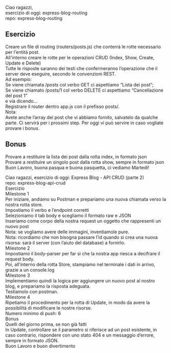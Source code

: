 Ciao ragazzi,  
esercizio di oggi: express-blog-routing  
repo: express-blog-routing  
## Esercizio  
Creare un file di routing (routers/posts.js) che conterrà le rotte necessario per l'entità post.  
All'interno creare le rotte per le operazioni CRUD (Index, Show, Create, Update e Delete)  
Tutte le risposte saranno dei testi che confermeranno l’operazione che il server deve eseguire, secondo le convenzioni REST.  
Ad esempio:  
Se viene chiamata /posts col verbo GET ci aspettiamo “Lista dei post”;  
Se viene chiamato /posts/1 col verbo DELETE ci aspettiamo “Cancellazione del post 1”  
e via dicendo…  
Registrare il router dentro app.js con il prefisso posts/.  
Nota:  
Avete anche l’array dei post che vi abbiamo fornito, salvatelo da qualche parte. Ci servirà per i prossimi step. Per oggi vi può servire in caso vogliate provare i bonus.
## Bonus  
Provare a restituire la lista dei post dalla rotta index, in formato json  
Provare a restituire un singolo post dalla rotta show, sempre in formato json  
Buon Lavoro, buona pasqua e buona pasquetta, ci vediamo Martedì!  


Ciao ragazzi, esercizio di oggi: Express Blog - API CRUD (parte 2)  
repo: express-blog-api-crud  
Esercizio  
Milestone 1  
Per iniziare, andiamo su Postman e prepariamo una nuova chiamata verso la nostra rotta store.  
Impostiamo il verbo e l’endpoint corretti  
Selezioniamo il tab body e scegliamo il formato raw e JSON  
Inseriamo come corpo della nostra request un oggetto che rappresenti un nuovo post  
Nota: se vogliamo avere delle immagini, inventiamole pure.  
Nota: ricordiamo che non bisogna passare l’id quando si crea una nuova risorsa: sarà il server (con l’aiuto del database) a fornirlo.  
Milestone 2  
Impostiamo il body-parser per far sì che la nostra app riesca a decifrare il request body.  
Poi, all’interno della rotta Store, stampiamo nel terminale i dati in arrivo, grazie a un console.log  
Milestone 3  
Implementiamo quindi la logica per aggiungere un nuovo post al nostro blog, e prepariamo la risposta adeguata.  
Testiamolo con postman.  
Milestone 4  
Ripetiamo il procedimento per la rotta di Update, in modo da avere la possibilità di modificare le nostre risorse.  
Numero minimo di push: 6  
Bonus  
Quelli del giorno prima, se non già fatti  
In Update, controllare se il parametro si riferisce ad un post esistente, in caso contrario, rispondere con uno stato 404 e un messaggio d’errore, sempre in formato JSON.  
Buon Lavoro e buon divertimento  